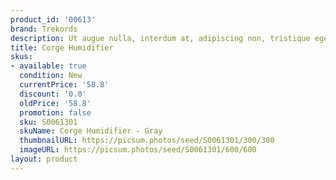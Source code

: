 ```yaml
---
product_id: '00613'
brand: Trekords
description: Ut augue nulla, interdum at, adipiscing non, tristique eget, neque.
title: Corge Humidifier
skus:
- available: true
  condition: New
  currentPrice: '58.8'
  discount: '0.0'
  oldPrice: '58.8'
  promotion: false
  sku: S0061301
  skuName: Corge Humidifier - Gray
  thumbnailURL: https://picsum.photos/seed/S0061301/300/300
  imageURL: https://picsum.photos/seed/S0061301/600/600
layout: product
---
```

